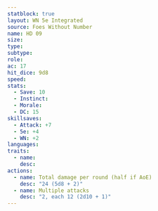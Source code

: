```yaml
---
statblock: true
layout: WN 5e Integrated
source: Foes Without Number
name: HD 09
size: 
type: 
subtype: 
role: 
ac: 17
hit_dice: 9d8
speed: 
stats:
  - Save: 10
  - Instinct: 
  - Morale:
  - DC: 15
skillsaves:
  - Attack: +7
  - 5e: +4
  - WN: +2
languages: 
traits:
  - name: 
    desc: 
actions:
  - name: Total damage per round (half if AoE)
    desc: "24 (5d8 + 2)"
  - name: Multiple attacks
    desc: "2, each 12 (2d10 + 1)"
---
```


